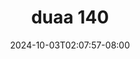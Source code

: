 --- 
title: "duaa  140"
description: "video bokep duaa  140     terbaru"
date: 2024-10-03T02:07:57-08:00
file_code: "0y79upxb33ou"
draft: false
cover: "g7f89q6dh9s00w9o.jpg"
tags: ["duaa", "bokep-indo", "bokep-viral", "bokep-ig"]
length: 3600
fld_id: "1483108"
foldername: "Agnez t0brut"
categories: ["Agnez t0brut"]
views: 0
---